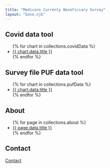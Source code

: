 ```yaml
---
title: "Medicare Currenty Beneficiary Survey"
layout: "base.njk"
---
```


## Covid data tool

<ul>
{% for chart in collections.covidData %}
<li><a href="{{ chart.url }}">{{ chart.data.title }}</a></li>
{% endfor %}
</ul>

## Survey file PUF data tool

<ul>
{% for chart in collections.pufData %}
<li><a href="{{ chart.url }}">{{ chart.data.title }}</a></li>
{% endfor %}
</ul>

## About

<ul>
{% for page in collections.about %}
<li><a href="{{ page.url }}">{{ page.data.title }}</a></li>
{% endfor %}
</ul>

## Contact

<a href="/contact">Contact</a>
